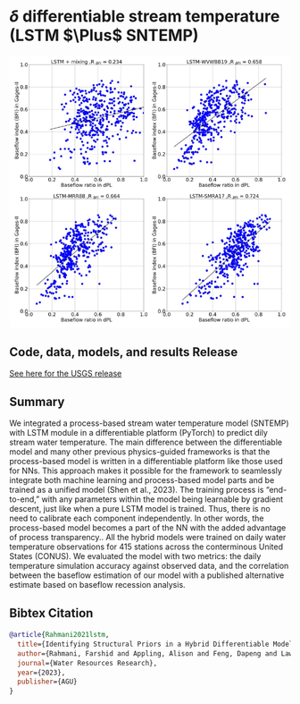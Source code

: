 # $\delta$ differentiable stream temperature (LSTM $\Plus$ SNTEMP)
![Alt text](../assets/project-figures/Fig5_Rahmani2023.PNG)
## Code, data, models, and results Release

[See here for the USGS release](https://doi.org/10.5066/P9UDDHVD)

## Summary

We integrated a process-based stream water temperature model (SNTEMP) with LSTM module in a differentiable platform (PyTorch) to predict dily stream water temperature. The main difference between the differentiable model and many other previous physics-guided frameworks is that the process-based model is written in a differentiable platform like those used for NNs. This approach makes it possible for the framework to seamlessly integrate both machine learning and process-based model parts and be trained as a unified model (Shen et al., 2023). The training process is “end-to-end,” with any parameters within the model being learnable by gradient descent, just like when a pure LSTM model is trained. Thus, there is no need to calibrate each component independently. In other words, the process-based model becomes a part of the NN with the added advantage of process transparency..
All the hybrid models were trained on daily water temperature observations for 415 stations across the conterminous United States (CONUS). We evaluated the model with two metrics: the daily temperature simulation accuracy against observed data, and the correlation between the baseflow estimation of our model with a published alternative estimate based on baseflow recession analysis. 

## Bibtex Citation


```bibtex
@article{Rahmani2021lstm,
  title={Identifying Structural Priors in a Hybrid Differentiable Model for Stream Water Temperature Modeling},
  author={Rahmani, Farshid and Appling, Alison and Feng, Dapeng and Lawson, Kathryn and Shen, Chaopeng},
  journal={Water Resources Research},
  year={2023},
  publisher={AGU}
}
```
